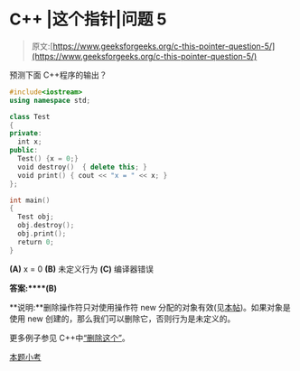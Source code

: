 # C++ |这个指针|问题 5

> 原文:[https://www.geeksforgeeks.org/c-this-pointer-question-5/](https://www.geeksforgeeks.org/c-this-pointer-question-5/)

预测下面 C++程序的输出？

```cpp
#include<iostream>
using namespace std;

class Test
{
private:
  int x;
public:
  Test() {x = 0;}
  void destroy()  { delete this; }
  void print() { cout << "x = " << x; }
};

int main()
{
  Test obj;
  obj.destroy();
  obj.print();
  return 0;
}
```

**(A)** x = 0
**(B)** 未定义行为
**(C)** 编译器错误

**答案:****(B)**

**说明:**删除操作符只对使用操作符 new 分配的对象有效(见[本帖](https://www.geeksforgeeks.org/g-fact-30/))。如果对象是使用 new 创建的，那么我们可以删除它，否则行为是未定义的。

更多例子参见 C++中[“删除这个”](https://www.geeksforgeeks.org/delete-this-in-c/)。

[本题小考](https://www.geeksforgeeks.org/c-plus-plus-gq/this-pointer-gq/)